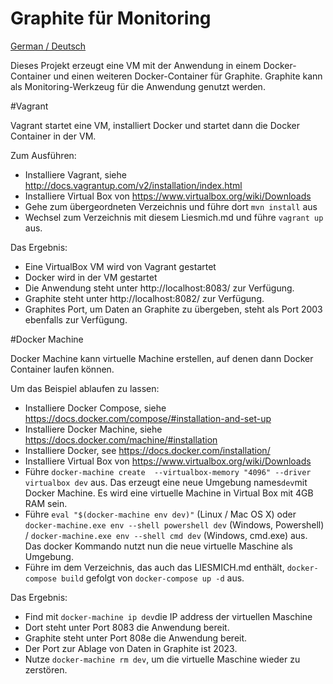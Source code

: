 Graphite für Monitoring
===============

[German / Deutsch](LIESMICH.md) 

Dieses Projekt erzeugt eine VM mit der Anwendung in einem
Docker-Container und einen weiteren Docker-Container für
Graphite. Graphite kann als Monitoring-Werkzeug für die Anwendung
genutzt werden.

#Vagrant

Vagrant startet eine VM, installiert Docker und startet dann die
Docker Container in der VM.

Zum Ausführen:

- Installiere Vagrant, siehe
  http://docs.vagrantup.com/v2/installation/index.html
- Installiere Virtual Box von https://www.virtualbox.org/wiki/Downloads
- Gehe zum übergeordneten Verzeichnis und führe dort `mvn install` aus
- Wechsel zum Verzeichnis mit diesem Liesmich.md und führe `vagrant
   up` aus.

Das Ergebnis:

- Eine VirtualBox VM wird von Vagrant gestartet
- Docker wird in der VM gestartet
- Die Anwendung steht unter http://localhost:8083/ zur Verfügung.
- Graphite steht unter http://localhost:8082/ zur Verfügung.
- Graphites Port, um Daten an Graphite zu übergeben, steht als Port
  2003 ebenfalls zur Verfügung.

#Docker Machine

Docker Machine kann virtuelle Machine erstellen, auf denen dann Docker
Container laufen können.

Um das Beispiel ablaufen zu lassen:

- Installiere Docker Compose, siehe
https://docs.docker.com/compose/#installation-and-set-up
- Installiere Docker Machine, siehe
https://docs.docker.com/machine/#installation
- Installiere Docker, see https://docs.docker.com/installation/
- Installiere Virtual Box von https://www.virtualbox.org/wiki/Downloads
- Führe `docker-machine create  --virtualbox-memory "4096" --driver
  virtualbox dev` aus. Das erzeugt eine neue Umgebung names`dev`mit Docker
  Machine. Es wird eine virtuelle Machine in Virtual Box mit 4GB RAM sein.
 - Führe `eval "$(docker-machine env dev)"` (Linux / Mac OS X) oder
    `docker-machine.exe env --shell powershell dev` (Windows,
    Powershell) /  `docker-machine.exe env --shell cmd dev` (Windows,
    cmd.exe) aus. Das docker Kommando nutzt nun die neue virtuelle Maschine als Umgebung.
- Führe im dem Verzeichnis, das auch das LIESMICH.md enthält, `docker-compose
  build` gefolgt von `docker-compose up -d` aus.

Das Ergebnis:

- Find mit `docker-machine ip dev`die IP address der virtuellen
Maschine
- Dort steht unter Port 8083 die Anwendung bereit.
- Graphite steht unter Port 808e die Anwendung bereit.
- Der Port zur Ablage von Daten in Graphite ist 2023.
- Nutze `docker-machine rm dev`, um die virtuelle Maschine wieder zu zerstören.
